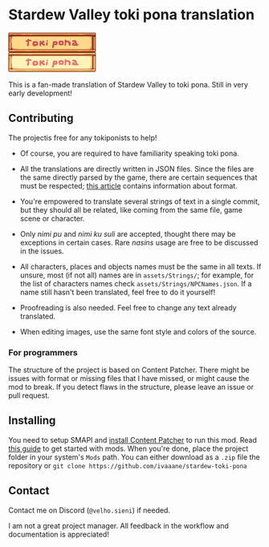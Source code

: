 # Stardew Valley toki pona translation

![](assets/button.png)

This is a fan-made translation of Stardew Valley to toki pona. Still in very early development!

## Contributing

The projectis free for any tokiponists to help!

* Of course, you are required to have familiarity speaking toki pona.

* All the translations are directly written in JSON files. Since the files are the same directly parsed by the game, there are certain sequences that must be respected; [this article](https://stardewvalleywiki.com/Modding:Dialogue) contains information about format.

* You're empowered to translate several strings of text in a single commit, but they should all be related, like coming from the same file, game scene or character.

* Only _nimi pu_ and _nimi ku suli_ are accepted, thought there may be exceptions in certain cases. Rare _nasins_ usage are free to be discussed in the issues.

* All characters, places and objects names must be the same in all texts. If unsure, most (if not all) names are in `assets/Strings/`; for example, for the list of characters names check `assets/Strings/NPCNames.json`. If a name still hasn't been translated, feel free to do it yourself!

* Proofreading is also needed. Feel free to change any text already translated.

* When editing images, use the same font style and colors of the source.

### For programmers

The structure of the project is based on Content Patcher. There might be issues with format or missing files that I have missed, or might cause the mod to break. If you detect flaws in the structure, please leave an issue or pull request.

## Installing

You need to setup SMAPI and [install Content Patcher](https://www.nexusmods.com/stardewvalley/mods/1915) to run this mod. Read [this guide](https://www.stardewvalleywiki.com/Modding:Player_Guide/Getting_Started) to get started with mods. When you're done, place the project folder in your system's `Mods` path. You can either download as a `.zip` file the repository or `git clone https://github.com/ivaaane/stardew-toki-pona`

## Contact

Contact me on Discord (`@velho.sieni`) if needed.

I am not a great project manager. All feedback in the workflow and documentation is appreciated!
